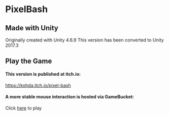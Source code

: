 # PixelBash


## Made with Unity
Originally created with Unity 4.6.9
This version has been converted to Unity 2017.3



## Play the Game

#### This version is published at itch.io:

https://kohda.itch.io/pixel-bash

#### A more stable mouse interaction is hosted via GameBucket:

Click [here](https://gamebucket.io/game/532d43f9-6495-4c6f-9c53-7f0d552f2bc3) to play
